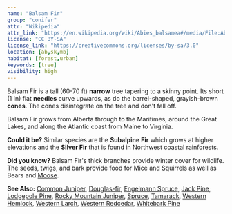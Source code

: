 ```yaml
---
name: "Balsam Fir"
group: "conifer"
attr: "Wikipedia"
attr_link: "https://en.wikipedia.org/wiki/Abies_balsamea#/media/File:Abies_balsamea_cones_Niapiskau_02.jpg"
license: "CC BY-SA"
license_link: "https://creativecommons.org/licenses/by-sa/3.0"
location: [ab,sk,mb]
habitat: [forest,urban]
keywords: [tree]
visibility: high
---
```

Balsam Fir is a tall (60-70 ft) **narrow** tree tapering to a skinny point. Its short (1 in) flat **needles** curve upwards, as do the barrel-shaped, grayish-brown **cones**. The cones disintegrate on the tree and don't fall off.

Balsam Fir grows from Alberta through to the Maritimes, around the Great Lakes, and along the Atlantic coast from Maine to Virginia.

**Could it be?** Similar species are the **Subalpine Fir** which grows at higher elevations and the **Silver Fir** that is found in Northwest coastal rainforests.

**Did you know?** Balsam Fir's thick branches provide winter cover for wildlife. The seeds, twigs, and bark provide food for Mice and Squirrels as well as Bears and [Moose](/animals/moose/).

<!-- generated, do not edit -->
**See Also:**
[Common Juniper](/trees/comjun/),
[Douglas-fir](/trees/dougfir/),
[Engelmann Spruce](/trees/engel/),
[Jack Pine](/trees/jack/),
[Lodgepole Pine](/trees/lodge/),
[Rocky Mountain Juniper](/trees/rockyjun/),
[Spruce](/trees/spruce/),
[Tamarack](/trees/tam/),
[Western Hemlock](/trees/westhem/),
[Western Larch](/trees/westlar/),
[Western Redcedar](/trees/westred/),
[Whitebark Pine](/trees/whbark/)
